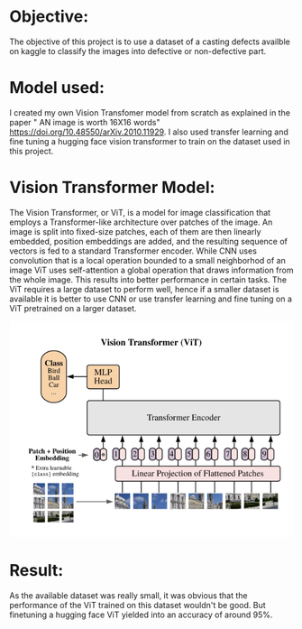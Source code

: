 # Objective:
The objective of this project is to use a dataset of a casting defects availble on kaggle to classify the images into defective or non-defective part.
# Model used:
I created my own Vision Transfomer model from scratch as explained in the paper " AN image is worth 16X16 words" 
https://doi.org/10.48550/arXiv.2010.11929. 
I also used transfer learning and fine tuning a hugging face vision transformer to train on the dataset used in this project.
# Vision Transformer Model:
The Vision Transformer, or ViT, is a model for image classification that employs a Transformer-like architecture over patches of the image. An image is split into fixed-size patches, each of them are then linearly embedded, position embeddings are added, and the resulting sequence of vectors is fed to a standard Transformer encoder. While CNN uses convolution that is a local operation bounded to a small neighborhod of an image ViT uses self-attention a global operation that draws information from the whole image. This results into better performance in certain tasks. The ViT requires a large dataset to perform well, hence if a smaller dataset is available it is better to use CNN or use transfer learning and fine tuning on a ViT pretrained on a larger dataset.


![](ViT.png) 


# Result:
As the available dataset was really small, it was obvious that the performance of the ViT trained on this dataset wouldn't be good. But finetuning a hugging face ViT yielded into an accuracy of around 95%.
